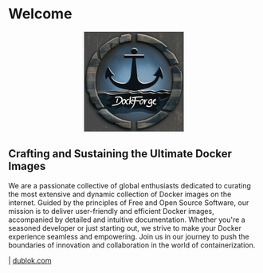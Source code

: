 # Welcome

<p align="center">
  <img src="https://github.com/DockForge/.github/raw/main/branding/logos/logo1-1449x1449-web.jpg" alt="DockForge" width="200"/>
</p>

## Crafting and Sustaining the Ultimate Docker Images

We are a passionate collective of global enthusiasts dedicated to curating the most extensive and dynamic collection of Docker images on the internet. Guided by the principles of Free and Open Source Software, our mission is to deliver user-friendly and efficient Docker images, accompanied by detailed and intuitive documentation. Whether you're a seasoned developer or just starting out, we strive to make your Docker experience seamless and empowering. Join us in our journey to push the boundaries of innovation and collaboration in the world of containerization.

| [dublok.com](https://www.dublok.com/)
